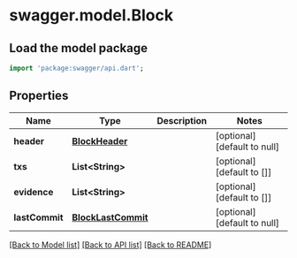 # swagger.model.Block

## Load the model package
```dart
import 'package:swagger/api.dart';
```

## Properties
Name | Type | Description | Notes
------------ | ------------- | ------------- | -------------
**header** | [**BlockHeader**](BlockHeader.md) |  | [optional] [default to null]
**txs** | **List&lt;String&gt;** |  | [optional] [default to []]
**evidence** | **List&lt;String&gt;** |  | [optional] [default to []]
**lastCommit** | [**BlockLastCommit**](BlockLastCommit.md) |  | [optional] [default to null]

[[Back to Model list]](../README.md#documentation-for-models) [[Back to API list]](../README.md#documentation-for-api-endpoints) [[Back to README]](../README.md)


